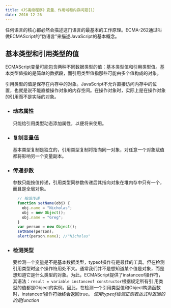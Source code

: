 ```yaml
---
title: 《JS高级程序》变量、作用域和内存问题[1]
date: 2016-12-26
---
```

任何语言的核心都必然会描述这门语言的最基本的工作原理。ECMA-262通过叫做ECMAScript的“伪语言”来描述JavaScript的基本概念。

## 基本类型和引用类型的值
ECMAScript变量可能包含两种不同数据类型的值：基本类型值和引用类型值。基本类型值指的是简单的数据段，而引用类型值指那些可能由多个值构成的对象。

引用类型的值是保存在内存中的对象。JavaScript不允许直接访问内存中的位置，也就是说不能直接操作对象的内存空间。在操作对象时，实际上是在操作对象 的引用而不是实际的对象。

*   ### 动态属性
    只能给引用类型动态添加属性，以便将来使用。

*   ### 复制变量值
    基本类型复制是独立的，引用类型复制将指向同一对象，对任意一个对象赋值都将影响另一个变量副本。

*   ### 传递参数
    参数只能按值传递，引用类型同参数传递后其指向对象在堆内存中只有一个，而且是全局对象。

    ```js
      // 按值传递
      function setName(obj) {
        obj.name = "Nicholas";
        obj = new Object();
        obj.name = "Greg";
      }
      var person = new Object();
      setName(person);
      alert(person.name); //"Nicholas"
    ```

*   ### 检测类型
    要检测一个变量是不是基本数据类型，typeof操作符是最佳的工具。但在检测引用类型时这个操作符用处不大。通常我们并不是想知道某个值是对象，而是 想知道它是什么类型的对象。为此，ECMAScript提供了instanceof操作符，其语法：`result = variable instanceof constructor`根据规定所有引 用类型的值都是Object的实例。因此，在检测一个引用类型值和Object构造函数时，instanceof操作符始终会返回true。 *使用typeof检测正则表达式时返回的的是function*

